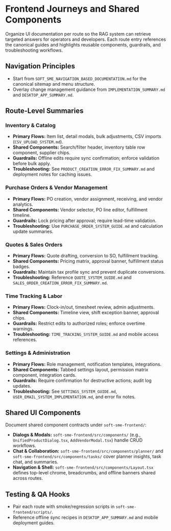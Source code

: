 # Frontend Journeys and Shared Components

Organize UI documentation per route so the RAG system can retrieve targeted answers for operators and developers. Each route entry references the canonical guides and highlights reusable components, guardrails, and troubleshooting workflows.

## Navigation Principles

- Start from `SOFT_SME_NAVIGATION_BASED_DOCUMENTATION.md` for the canonical sitemap and menu structure.
- Overlay change management guidance from `IMPLEMENTATION_SUMMARY.md` and `DESKTOP_APP_SUMMARY.md`.

## Route-Level Summaries

### Inventory & Catalog
- **Primary Flows:** Item list, detail modals, bulk adjustments, CSV imports (`CSV_UPLOAD_SYSTEM.md`).
- **Shared Components:** Search/filter header, inventory table row component, supplier chips.
- **Guardrails:** Offline edits require sync confirmation; enforce validation before bulk apply.
- **Troubleshooting:** See `PRODUCT_CREATION_ERROR_FIX_SUMMARY.md` and deployment notes for caching issues.

### Purchase Orders & Vendor Management
- **Primary Flows:** PO creation, vendor assignment, receiving, and vendor analytics.
- **Shared Components:** Vendor selector, PO line editor, fulfillment timeline.
- **Guardrails:** Lock pricing after approval; require lead-time validation.
- **Troubleshooting:** Use `PURCHASE_ORDER_SYSTEM_GUIDE.md` and calculation update summaries.

### Quotes & Sales Orders
- **Primary Flows:** Quote drafting, conversion to SO, fulfillment tracking.
- **Shared Components:** Pricing matrix, approval banner, fulfillment status badges.
- **Guardrails:** Maintain tax profile sync and prevent duplicate conversions.
- **Troubleshooting:** Reference `QUOTE_SYSTEM_GUIDE.md` and `SALES_ORDER_CREATION_ERROR_FIX_SUMMARY.md`.

### Time Tracking & Labor
- **Primary Flows:** Clock-in/out, timesheet review, admin adjustments.
- **Shared Components:** Timeline view, shift exception banner, approval chips.
- **Guardrails:** Restrict edits to authorized roles; enforce overtime warnings.
- **Troubleshooting:** `TIME_TRACKING_SYSTEM_GUIDE.md` and mobile access references.

### Settings & Administration
- **Primary Flows:** Role management, notification templates, integrations.
- **Shared Components:** Tabbed settings layout, permission matrix component, integration cards.
- **Guardrails:** Require confirmation for destructive actions; audit log updates.
- **Troubleshooting:** See `SETTINGS_SYSTEM_GUIDE.md`, `USER_EMAIL_SYSTEM_IMPLEMENTATION.md`, and error fix notes.

## Shared UI Components

Document shared component contracts under `soft-sme-frontend/`:

- **Dialogs & Modals:** `soft-sme-frontend/src/components/` (e.g., `UnifiedProductDialog.tsx`, `AddVendorModal.tsx`) handle CRUD workflows.
- **Chat & Collaboration:** `soft-sme-frontend/src/components/planner/` and `soft-sme-frontend/src/components/tasks/` cover planner insights, task chat, and summaries.
- **Navigation & Shell:** `soft-sme-frontend/src/components/Layout.tsx` defines top-level chrome, breadcrumbs, and offline banners shared across routes.

## Testing & QA Hooks

- Pair each route with smoke/regression scripts in `soft-sme-frontend/scripts/`.
- Reference offline sync recipes in `DESKTOP_APP_SUMMARY.md` and mobile deployment guides.
